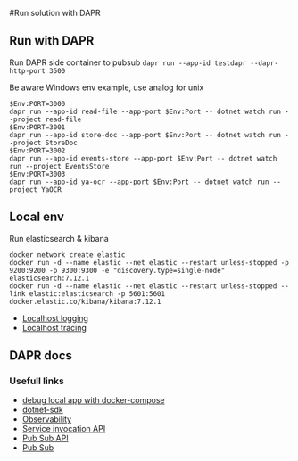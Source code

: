﻿#Run solution with DAPR

## Run with DAPR

Run DAPR side container to pubsub
`dapr run --app-id testdapr --dapr-http-port 3500`

Be aware Windows env example, use analog for unix

```
$Env:PORT=3000
dapr run --app-id read-file --app-port $Env:Port -- dotnet watch run --project read-file
$Env:PORT=3001
dapr run --app-id store-doc --app-port $Env:Port -- dotnet watch run --project StoreDoc
$Env:PORT=3002
dapr run --app-id events-store --app-port $Env:Port -- dotnet watch run --project EventsStore
$Env:PORT=3003
dapr run --app-id ya-ocr --app-port $Env:Port -- dotnet watch run --project YaOCR
```

## Local env

Run elasticsearch & kibana

```
docker network create elastic
docker run -d --name elastic --net elastic --restart unless-stopped -p 9200:9200 -p 9300:9300 -e "discovery.type=single-node" elasticsearch:7.12.1
docker run -d --name elastic --net elastic --restart unless-stopped --link elastic:elasticsearch -p 5601:5601 docker.elastic.co/kibana/kibana:7.12.1
```

+ [Localhost logging](http://localhost:5601/)
+ [Localhost tracing](http://localhost:9411/)

## DAPR docs

### Usefull links
+ [debug local app with docker-compose](https://docs.dapr.io/operations/hosting/self-hosted/self-hosted-with-docker/)
+ [dotnet-sdk](https://github.com/dapr/dotnet-sdk)
+ [Observability](https://docs.microsoft.com/en-us/dotnet/architecture/dapr-for-net-developers/observability)
+ [Service invocation API](https://docs.dapr.io/reference/api/service_invocation_api/)
+ [Pub Sub API](https://docs.dapr.io/reference/api/pubsub_api/)
+ [Pub Sub](https://docs.dapr.io/developing-applications/building-blocks/pubsub/howto-publish-subscribe/)
